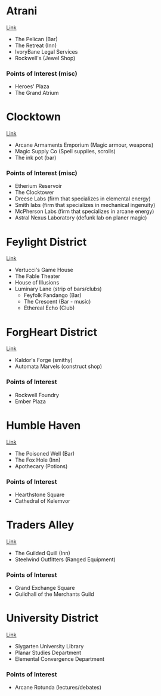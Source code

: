 # Atrani
[Link](/Nightmare%20and%20the%20Nexus/Slygarten/Districts/Atrani.md)

- The Pelican (Bar)
- The Retreat (Inn)
- IvoryBane Legal Services
- Rockwell's (Jewel Shop)

### Points of Interest (misc)

- Heroes' Plaza
- The Grand Atrium

# Clocktown
[Link](/Nightmare%20and%20the%20Nexus/Slygarten/Districts/Clocktown.md)

- Arcane Armaments Emporium (Magic armour, weapons)
- Magic Supply Co (Spell supplies, scrolls)
- The ink pot (bar)

### Points of Interest (misc)

- Etherium Reservoir
- The Clocktower
- Dreese Labs (firm that specializes in elemental energy)
- Smith labs (firm that specializes in mechanical ingenuity)
- McPherson Labs (firm that specializes in arcane energy)
- Astral Nexus Laboratory (defunk lab on planer magic)

# Feylight District
[Link](/Nightmare%20and%20the%20Nexus/Slygarten/Districts/Feylight_District.md)


- Vertucci's Game House
- The Fable Theater
- House of Illusions
- Luminary Lane (strip of bars/clubs)
    - Feyfolk Fandango (Bar)
    - The Crescent (Bar - music)
    - Ethereal Echo (Club)

# ForgHeart District
[Link](/Nightmare%20and%20the%20Nexus/Slygarten/Districts/ForgeHeart_District.md)


- Kaldor's Forge (smithy)
- Automata Marvels (construct shop)

### Points of Interest

- Rockwell Foundry
- Ember Plaza

# Humble Haven
[Link](/Nightmare%20and%20the%20Nexus/Slygarten/Districts/Humble_Haven.md)


- The Poisoned Well (Bar)
- The Fox Hole (Inn)
- Apothecary (Potions)

### Points of Interest

- Hearthstone Square
- Cathedral of Kelemvor

# Traders Alley
[Link](/Nightmare%20and%20the%20Nexus/Slygarten/Districts/Traders_Alley.md)


- The Guilded Quill (Inn)
- Steelwind Outfitters (Ranged Equipment)

### Points of Interest
- Grand Exchange Square
- Guildhall of the Merchants Guild

# University District
[Link](/Nightmare%20and%20the%20Nexus/Slygarten/Districts/University_District.md)


- Slygarten University Library
- Planar Studies Department
- Elemental Convergence Department

### Points of Interest
- Arcane Rotunda (lectures/debates)